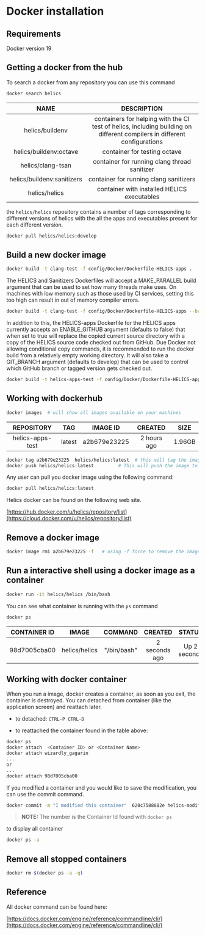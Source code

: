 # Docker installation

## Requirements

Docker version 19

## Getting a docker from the hub

To search a docker from any repository you can use this command

```bash
docker search helics
```

|            NAME            |                                                       DESCRIPTION                                                        |
| :------------------------: | :----------------------------------------------------------------------------------------------------------------------: |
|      helics/buildenv       | containers for helping with the CI test of helics, including building on different compilers in different configurations |
|  helics/buildenv:octave    |                                               container for testing octave                                               |
|     helics/clang-tsan      |                                       container for running clang thread sanitizer                                       |
| helics/buildenv:sanitizers |                                          container for running clang sanitizers                                          |
|       helics/helics        |                                       container with installed HELICS executables                                        |

the `helics/helics` repository contains a number of tags corresponding to different versions of helics with the all the apps and executables present for each different version.

```bash
docker pull helics/helics:develop
```

## Build a new docker image

```bash
docker build -t clang-test -f config/Docker/Dockerfile-HELICS-apps .
```

The HELICS and Sanitizers Dockerfiles will accept a MAKE_PARALLEL build argument that can be used to set how many threads make uses. On machines with low memory such as those used by CI services, setting this too high can result in out of memory compiler errors.

```bash
docker build -t clang-test -f config/Docker/Dockerfile-HELICS-apps --build-arg MAKE_PARALLEL=12 .
```

In addition to this, the HELICS-apps Dockerfile for the HELICS apps currently accepts an ENABLE_GITHUB argument (defaults to false) that when set to true will replace the copied current source directory with a copy of the HELICS source code checked out from GitHub. Due Docker not allowing conditional copy commands, it is recommended to run the docker build from a relatively empty working directory. It will also take a GIT_BRANCH argument (defaults to develop) that can be used to control which GitHub branch or tagged version gets checked out.

```bash
docker build -t helics-apps-test -f config/Docker/Dockerfile-HELICS-apps --build-arg ENABLE_GITHUB=true --build-arg GIT_BRANCH=v2.4.0 .
```

## Working with dockerhub

```bash
docker images  # will show all images available on your machines
```

|    REPOSITORY    |  TAG   |   IMAGE ID   |   CREATED   |  SIZE  |
| :--------------: | :----: | :----------: | :---------: | :----: |
| helics-apps-test | latest | a2b679e23225 | 2 hours ago | 1.96GB |

```bash
docker tag a2b679e23225  helics/helics:latest  # this will tag the image ID for docker repository helics/helics
docker push helics/helics:latest         # This will push the image to docker hub repository
```

Any user can pull you docker image using the following command:

```bash
docker pull helics/helics:latest
```

Helics docker can be found on the following web site.

[https://hub.docker.com/u/helics/repository/list](https://cloud.docker.com/u/helics/repository/list)

## Remove a docker image

```bash
docker image rmi a2b679e23225 -f   # using -f force to remove the image id
```

## Run a interactive shell using a docker image as a container

```bash
docker run -it helics/helics /bin/bash
```

You can see what container is running with the `ps` command

```bash
docker ps
```

| CONTAINER ID |     IMAGE     |   COMMAND   |    CREATED    |    STATUS    | PORTS |      NAMES       |
| :----------: | :-----------: | :---------: | :-----------: | :----------: | :---: | :--------------: |
| 98d7005cba00 | helics/helics | "/bin/bash" | 2 seconds ago | Up 2 seconds |   -   | wizardly_gagarin |

## Working with docker container

When you run a image, docker creates a container, as soon as you exit, the container is destroyed.
You can detached from container (like the application screen) and reattach later.

- to detached: `CTRL-P CTRL-D`

- to reattached the container found in the table above:

```bash
docker ps
docker attach  <Container ID> or <Container Name>
docker attach wizardly_gagarin
...
or
...
docker attach 98d7005cba00
```

If you modified a container and you would like to save the modification, you can use the commit command.

```bash
docker commit -m "I modified this container"  620c7588882e helics-modified
```

> **NOTE:** The number is the Container Id found with `docker ps`

to display all container

```bash
docker ps -a
```

## Remove all stopped containers

```bash
docker rm $(docker ps -a -q)
```

## Reference

All docker command can be found here:

[https://docs.docker.com/engine/reference/commandline/cli/](https://docs.docker.com/engine/reference/commandline/cli/)
